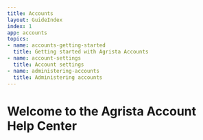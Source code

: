```yaml
---
title: Accounts
layout: GuideIndex
index: 1
app: accounts
topics:
- name: accounts-getting-started
  title: Getting started with Agrista Accounts
- name: account-settings
  title: Account settings  
- name: administering-accounts
  title: Administering accounts
---
```


# Welcome to the Agrista Account Help Center